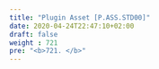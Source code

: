 ```yaml
---
title: "Plugin Asset [P.ASS.STD00]"
date: 2020-04-24T22:47:10+02:00
draft: false
weight : 721
pre: "<b>721. </b>"
---
```

